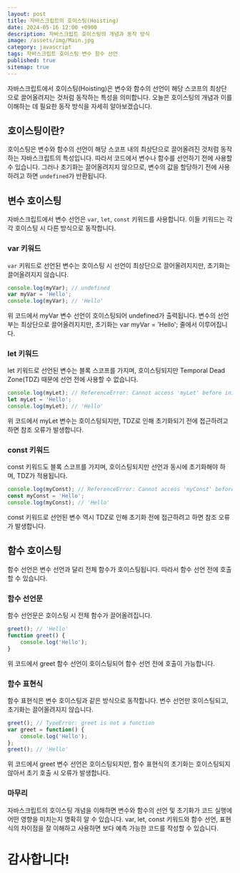 ```yaml
---
layout: post
title: 자바스크립트의 호이스팅(Hoisting)
date: 2024-05-16 12:00 +0900
description: 자바스크립트 호이스팅의 개념과 동작 방식
image: /assets/img/Main.jpg
category: javascript
tags: 자바스크립트 호이스팅 변수 함수 선언
published: true
sitemap: true
---
```


자바스크립트에서 호이스팅(Hoisting)은 변수와 함수의 선언이 해당 스코프의 최상단으로 끌어올려지는 것처럼 동작하는 특성을 의미합니다. 오늘은 호이스팅의 개념과 이를 이해하는 데 필요한 동작 방식을 자세히 알아보겠습니다.

## 호이스팅이란?

호이스팅은 변수와 함수의 선언이 해당 스코프 내의 최상단으로 끌어올려진 것처럼 동작하는 자바스크립트의 특성입니다. 따라서 코드에서 변수나 함수를 선언하기 전에 사용할 수 있습니다. 그러나 초기화는 끌어올려지지 않으므로, 변수의 값을 할당하기 전에 사용하려고 하면 `undefined`가 반환됩니다.

## 변수 호이스팅
자바스크립트에서 변수 선언은 `var`, `let`, `const` 키워드를 사용합니다. 이들 키워드는 각각 호이스팅 시 다른 방식으로 동작합니다.

### var 키워드
`var` 키워드로 선언된 변수는 호이스팅 시 선언이 최상단으로 끌어올려지지만, 초기화는 끌어올려지지 않습니다.
```javascript
console.log(myVar); // undefined
var myVar = 'Hello';
console.log(myVar); // 'Hello'
```
위 코드에서 myVar 변수 선언이 호이스팅되어 undefined가 출력됩니다. 변수의 선언부는 최상단으로 끌어올려지지만, 초기화는 var myVar = 'Hello'; 줄에서 이루어집니다.

### let 키워드
let 키워드로 선언된 변수는 블록 스코프를 가지며, 호이스팅되지만 Temporal Dead Zone(TDZ) 때문에 선언 전에 사용할 수 없습니다.
```javascript
console.log(myLet); // ReferenceError: Cannot access 'myLet' before initialization
let myLet = 'Hello';
console.log(myLet); // 'Hello'
```
위 코드에서 myLet 변수는 호이스팅되지만, TDZ로 인해 초기화되기 전에 접근하려고 하면 참조 오류가 발생합니다.

### const 키워드
const 키워드도 블록 스코프를 가지며, 호이스팅되지만 선언과 동시에 초기화해야 하며, TDZ가 적용됩니다.
```javascript
console.log(myConst); // ReferenceError: Cannot access 'myConst' before initialization
const myConst = 'Hello';
console.log(myConst); // 'Hello'
```
const 키워드로 선언된 변수 역시 TDZ로 인해 초기화 전에 접근하려고 하면 참조 오류가 발생합니다.

## 함수 호이스팅
함수 선언은 변수 선언과 달리 전체 함수가 호이스팅됩니다. 따라서 함수 선언 전에 호출할 수 있습니다.

### 함수 선언문
함수 선언문은 호이스팅 시 전체 함수가 끌어올려집니다.
```javascript
greet(); // 'Hello'
function greet() {
    console.log('Hello');
}
```
위 코드에서 greet 함수 선언이 호이스팅되어 함수 선언 전에 호출이 가능합니다.

### 함수 표현식
함수 표현식은 변수 호이스팅과 같은 방식으로 동작합니다. 변수 선언만 호이스팅되고, 초기화는 끌어올려지지 않습니다.
```javascript
greet(); // TypeError: greet is not a function
var greet = function() {
    console.log('Hello');
};
greet(); // 'Hello'
```
위 코드에서 greet 변수 선언은 호이스팅되지만, 함수 표현식의 초기화는 호이스팅되지 않아서 초기 호출 시 오류가 발생합니다.

### 마무리
자바스크립트의 호이스팅 개념을 이해하면 변수와 함수의 선언 및 초기화가 코드 실행에 어떤 영향을 미치는지 명확히 알 수 있습니다. var, let, const 키워드와 함수 선언, 표현식의 차이점을 잘 이해하고 사용하면 보다 예측 가능한 코드를 작성할 수 있습니다. 

# 감사합니다!
